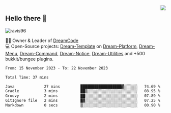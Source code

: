 <img align='right' src="https://github-readme-stats.vercel.app/api?username=Ravis96&show_icons=true">

## Hello there 👋
<p align="left"> <img src="https://komarev.com/ghpvc/?username=ravis96&label=Profile%20views&color=0e75b6&style=flat" alt="ravis96" /> </p>

👨‍💻 Owner & Leader of [DreamCode](https://github.com/DreamPoland) <br>
💻 Open-Source projects: [Dream-Template](https://github.com/DreamPoland/dream-template) on [Dream-Platform](https://github.com/DreamPoland/dream-platform), [Dream-Menu](https://github.com/DreamPoland/dream-menu), [Dream-Command](https://github.com/DreamPoland/dream-command), [Dream-Notice](https://github.com/DreamPoland/dream-notice), [Dream-Utilities](https://github.com/DreamPoland/dream-utilities) and +500 bukkit/bungee plugins.

<!--START_SECTION:waka-->

```txt
From: 15 November 2023 - To: 22 November 2023

Total Time: 37 mins

Java             27 mins         ██████████████████▓░░░░░░   74.69 %
Gradle           3 mins          ██▒░░░░░░░░░░░░░░░░░░░░░░   08.95 %
Groovy           2 mins          ██░░░░░░░░░░░░░░░░░░░░░░░   07.89 %
GitIgnore file   2 mins          █▓░░░░░░░░░░░░░░░░░░░░░░░   07.25 %
Markdown         0 secs          ▒░░░░░░░░░░░░░░░░░░░░░░░░   00.90 %
```

<!--END_SECTION:waka-->
